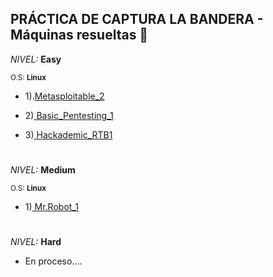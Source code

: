 ## PRÁCTICA DE CAPTURA LA BANDERA - Máquinas resueltas 🚩

*NIVEL:* **Easy**

<sub>O.S: **Linux**</sub>

- 1).<a href="https://github.com/R3LI4NT/ctf-retos/blob/main/1-%20Maquinas-Easy/Metasploitable_2.md" target="_blank">Metasploitable_2</a>

- 2)<a href="https://github.com/R3LI4NT/ctf-retos/blob/main/1-%20Maquinas-Easy/Basic_Pentesting_1.md" target="_blank"> Basic_Pentesting_1</a>

- 3)<a href="https://github.com/R3LI4NT/ctf-retos/blob/main/1-%20Maquinas-Easy/Hackademic_RTB1.md" target="_blank"> Hackademic_RTB1</a>


<h1 align="center"></h1>

*NIVEL:* **Medium**

<sub>O.S: **Linux**</sub>

- 1)<a href="https://github.com/R3LI4NT/ctf-retos/blob/main/2-%20Maquinas-Medium/Mr.Robot_1.md" target="_blank"> Mr.Robot_1</a>

<h1 align="center"></h1>

*NIVEL:* **Hard**
  - En proceso....
